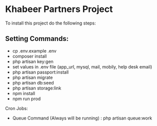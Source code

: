 # Khabeer Partners Project


To install this project do the following steps:

Setting Commands:
-
- cp .env.example .env
- composer install
- php artisan key:gen
- set values in .env file
    (app_url, mysql, mail, mobily, help desk email)
- php artisan passport:install
- php artisan migrate
- php artisan db:seed
- php artisan storage:link
- npm install
- npm run prod

Cron Jobs:
- Queue Command (Always will be running) : php artisan queue:work
 